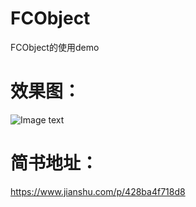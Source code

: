 # FCObject
FCObject的使用demo

效果图： 
====
![Image text](https://github.com/sabersensen/imgFolder/blob/master/ZSX04.gif)


简书地址： 
====
https://www.jianshu.com/p/428ba4f718d8
